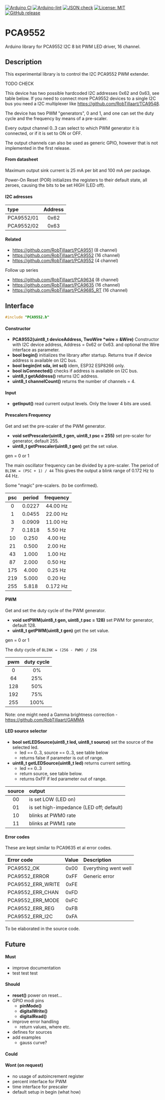 
[![Arduino CI](https://github.com/RobTillaart/PCA9552/workflows/Arduino%20CI/badge.svg)](https://github.com/marketplace/actions/arduino_ci)
[![Arduino-lint](https://github.com/RobTillaart/PCA9552/actions/workflows/arduino-lint.yml/badge.svg)](https://github.com/RobTillaart/PCA9552/actions/workflows/arduino-lint.yml)
[![JSON check](https://github.com/RobTillaart/PCA9552/actions/workflows/jsoncheck.yml/badge.svg)](https://github.com/RobTillaart/PCA9552/actions/workflows/jsoncheck.yml)
[![License: MIT](https://img.shields.io/badge/license-MIT-green.svg)](https://github.com/RobTillaart/PCA9552/blob/master/LICENSE)
[![GitHub release](https://img.shields.io/github/release/RobTillaart/PCA9552.svg?maxAge=3600)](https://github.com/RobTillaart/PCA9552/releases)


# PCA9552

Arduino library for PCA9552 I2C 8 bit PWM LED driver, 16 channel.


## Description

This experimental library is to control the I2C PCA9552 PWM extender.

TODO CHECK 


This device has two possible hardcoded I2C addresses 0x62 and 0x63, 
see table below.
If you need to connect more PCA9552 devices to a single I2C bus you 
need a I2C multiplexer like https://github.com/RobTillaart/TCA9548.

The device has two PWM "generators", 0 and 1, and one can set the 
duty cycle and the frequency by means of a pre-scaler. 

Every output channel 0..3 can select to which PWM generator it is 
connected, or if it is set to ON or OFF.

The output channels can also be used as generic GPIO, however that
is not implemented in the first release.


#### From datasheet

Maximum output sink current is 25 mA per bit and 100 mA per package.

Power-On Reset (POR) initializes the registers to their default state, 
all zeroes, causing the bits to be set HIGH (LED off).


#### I2C adresses

|  type        |  Address  |
|:-------------|:---------:|
|  PCA9552/01  |  0x62     | 
|  PCA9552/02  |  0x63     |


#### Related

- https://github.com/RobTillaart/PCA9551  (8 channel)
- https://github.com/RobTillaart/PCA9552  (16 channel)
- https://github.com/RobTillaart/PCA9552  (4 channel)

Follow up series
- https://github.com/RobTillaart/PCA9634 (8 channel)
- https://github.com/RobTillaart/PCA9635 (16 channel)
- https://github.com/RobTillaart/PCA9685_RT (16 channel)



## Interface

```cpp
#include "PCA9552.h"
```


#### Constructor

- **PCA9552(uint8_t deviceAddress, TwoWire \*wire = &Wire)** Constructor with I2C device address,  Address = 0x62 or 0x63.
and optional the Wire interface as parameter.
- **bool begin()** initializes the library after startup.
Returns true if device address is available on I2C bus.
- **bool begin(int sda, int scl)**
idem, ESP32 ESP8266 only.
- **bool isConnected()** checks if address is available on I2C bus.
- **uint8_t getAddress()** returns I2C address.
- **uint8_t channelCount()** returns the number of channels = 4.


#### Input

- **getInput()** read current output levels.
Only the lower 4 bits are used.


#### Prescalers Frequency

Get and set the pre-scaler of the PWM generator.

- **void setPrescaler(uint8_t gen, uint8_t psc = 255)** set pre-scaler for generator, default 255.
- **uint8_t getPrescaler(uint8_t gen)** get the set value.

gen = 0 or 1

The main oscillator frequency can be divided by a pre-scaler.
The period of ```BLINK = (PSC + 1) / 44```
This gives the output a blink range of 0.172 Hz to 44 Hz.

Some "magic" pre-scalers.  (to be confirmed).

|  psc  |  period  |  frequency  |
|:-----:|:--------:|:-----------:|
|    0  |  0.0227  |  44.00 Hz   |
|    1  |  0.0455  |  22.00 Hz   |
|    3  |  0.0909  |  11.00 Hz   |
|    7  |  0.1818  |   5.50 Hz   |
|   10  |  0.250   |   4.00 Hz   |
|   21  |  0.500   |   2.00 Hz   |
|   43  |  1.000   |   1.00 Hz   |
|   87  |  2.000   |   0.50 Hz   |
|  175  |  4.000   |   0.25 Hz   |
|  219  |  5.000   |   0.20 Hz   |
|  255  |  5.818   |  0.172 Hz   |


#### PWM

Get and set the duty cycle of the PWM generator.

- **void setPWM(uint8_t gen, uint8_t psc = 128)** set PWM for generator, default 128.
- **uint8_t getPWM(uint8_t gen)** get the set value.

gen = 0 or 1

The duty cycle of ```BLINK = (256 - PWM) / 256```

|  pwm  |  duty cycle  |
|:-----:|:------------:|
|    0  |     0%       |
|   64  |    25%       |
|  128  |    50%       |
|  192  |    75%       |
|  255  |   100%       |

Note: one might need a Gamma brightness correction - https://github.com/RobTillaart/GAMMA


#### LED source selector

- **bool setLEDSource(uint8_t led, uint8_t source)** set the source 
of the selected led.
  - led == 0..3, source == 0..3, see table below
  - returns false if parameter is out of range.
- **uint8_t getLEDSource(uint8_t led)** returns current setting.
  - led == 0..3
  - return source, see table below.
  - returns 0xFF if led parameter out of range. 

|  source  |  output              |
|:--------:|:---------------------|
|    00    |  is set LOW (LED on)
|    01    |  is set high-impedance (LED off; default)
|    10    |  blinks at PWM0 rate
|    11    |  blinks at PWM1 rate


#### Error codes

These are kept similar to PCA9635 et al error codes.

|  Error code             |  Value  |  Description           |
|:------------------------|:-------:|:-----------------------|
|  PCA9552_OK             |   0x00  |  Everything went well
|  PCA9552_ERROR          |   0xFF  |  Generic error
|  PCA9552_ERR_WRITE      |   0xFE  |
|  PCA9552_ERR_CHAN       |   0xFD  |
|  PCA9552_ERR_MODE       |   0xFC  |
|  PCA9552_ERR_REG        |   0xFB  |
|  PCA9552_ERR_I2C        |   0xFA  |

To be elaborated in the source code.


## Future

#### Must

- improve documentation
- test test test

#### Should

- **reset()**  power on reset...
- GPIO modi pins
  - **pinMode()**
  - **digitalWrite()**
  - **digitalRead()**
- improve error handling
  - return values, where etc.
- defines for sources
- add examples
  - gauss curve?
  

#### Could

#### Wont (on request)

- no usage of autoincrement register
- percent interface for PWM
- time interface for prescaler
- default setup in begin (what how)



